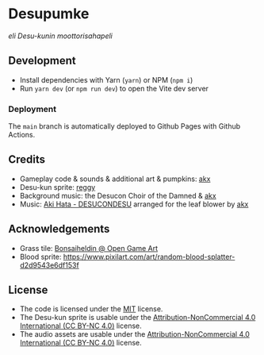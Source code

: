 # Desupumke

_eli Desu-kunin moottorisahapeli_

## Development

* Install dependencies with Yarn (`yarn`) or NPM (`npm i`)
* Run `yarn dev` (or `npm run dev`) to open the Vite dev server

### Deployment

The `main` branch is automatically deployed to Github Pages with Github Actions.

## Credits

* Gameplay code & sounds & additional art & pumpkins: [akx](https://github.com/akx)
* Desu-kun sprite: [reggy](https://twitter.com/regzoz)
* Background music: the Desucon Choir of the Damned & [akx](https://github.com/akx)
* Music: [Aki Hata - DESUCONDESU](https://metroforterecords.bandcamp.com/) arranged for the leaf blower by [akx](https://github.com/akx)

## Acknowledgements

* Grass tile: [Bonsaiheldin @ Open Game Art](https://opengameart.org/content/grass-tileset-16x16)
* Blood sprite: https://www.pixilart.com/art/random-blood-splatter-d2d9543e6df153f

## License

* The code is licensed under the [MIT](https://opensource.org/licenses/MIT) license.
* The Desu-kun sprite is usable under the [Attribution-NonCommercial 4.0 International (CC BY-NC 4.0)](https://creativecommons.org/licenses/by-nc/4.0/) license.
* The audio assets are usable under the [Attribution-NonCommercial 4.0 International (CC BY-NC 4.0)](https://creativecommons.org/licenses/by-nc/4.0/) license.
